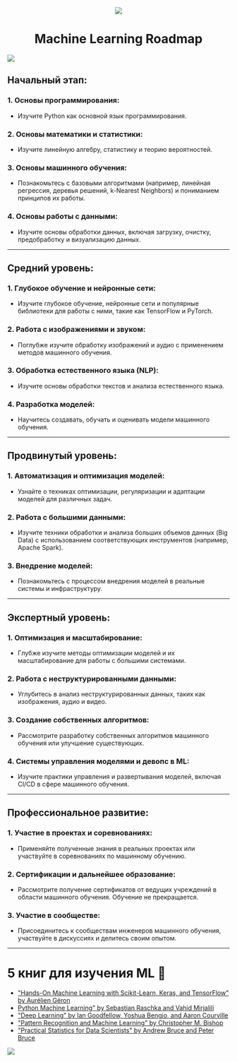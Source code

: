 <p align="center"><img src="https://static.vecteezy.com/system/resources/thumbnails/003/504/819/small/brain-and-artificial-intelligence-line-icon-brain-innovation-logo-illustration-free-vector.jpg"></p>
<h1 align="center">Machine Learning Roadmap</h1>

<img src="https://camo.githubusercontent.com/76109812f3127b0f86940373897b04ac8943cb3c0f057f90046444480f61bafd/68747470733a2f2f692e696d6775722e636f6d2f77617856496d762e706e67">

## Начальный этап:

### **1. Основы программирования:**
- Изучите Python как основной язык программирования.
### **2. Основы математики и статистики:**
- Изучите линейную алгебру, статистику и теорию вероятностей.
### **3. Основы машинного обучения:**
- Познакомьтесь с базовыми алгоритмами (например, линейная регрессия, деревья решений, k-Nearest Neighbors) и пониманием принципов их работы.
### **4. Основы работы с данными:**
- Изучите основы обработки данных, включая загрузку, очистку, предобработку и визуализацию данных.
---

## Средний уровень:

### **1. Глубокое обучение и нейронные сети:**
- Изучите глубокое обучение, нейронные сети и популярные библиотеки для работы с ними, такие как TensorFlow и PyTorch.

### **2. Работа с изображениями и звуком:**
- Поглубже изучите обработку изображений и аудио с применением методов машинного обучения.

### **3. Обработка естественного языка (NLP):**
- Изучите основы обработки текстов и анализа естественного языка.

### **4. Разработка моделей:**
- Научитесь создавать, обучать и оценивать модели машинного обучения.
---

## Продвинутый уровень:

### **1. Автоматизация и оптимизация моделей:**
- Узнайте о техниках оптимизации, регуляризации и адаптации моделей для различных задач.

### **2. Работа с большими данными:**
- Изучите техники обработки и анализа больших объемов данных (Big Data) с использованием соответствующих инструментов (например, Apache Spark).

### **3. Внедрение моделей:**
- Познакомьтесь с процессом внедрения моделей в реальные системы и инфраструктуру.
---

## Экспертный уровень:

### **1. Оптимизация и масштабирование:**
- Глубже изучите методы оптимизации моделей и их масштабирование для работы с большими системами.

### **2. Работа с неструктурированными данными:**
- Углубитесь в анализ неструктурированных данных, таких как изображения, аудио и видео.

### **3. Создание собственных алгоритмов:**
- Рассмотрите разработку собственных алгоритмов машинного обучения или улучшение существующих.

### **4. Системы управления моделями и девопс в ML:**
- Изучите практики управления и развертывания моделей, включая CI/CD в сфере машинного обучения.
---

## Профессиональное развитие:

### **1. Участие в проектах и соревнованиях:**
- Применяйте полученные знания в реальных проектах или участвуйте в соревнованиях по машинному обучению.

### **2. Сертификации и дальнейшее образование:**
- Рассмотрите получение сертификатов от ведущих учреждений в области машинного обучения. Обучение не прекращается.

### **3. Участие в сообществе:**
- Присоединитесь к сообществам инженеров машинного обучения, участвуйте в дискуссиях и делитесь своим опытом.
---

# 5 книг для изучения ML :book:
- ["Hands-On Machine Learning with Scikit-Learn, Keras, and TensorFlow" by Aurélien Géron](https://www.oreilly.com/library/view/hands-on-machine-learning/9781492032632/)
- [Python Machine Learning" by Sebastian Raschka and Vahid Mirjalili](https://www.amazon.fr/Python-Machine-Learning-scikit-learn-TensorFlow/dp/1787125939)
- ["Deep Learning" by Ian Goodfellow, Yoshua Bengio, and Aaron Courville](https://www.deeplearningbook.org/)
- ["Pattern Recognition and Machine Learning" by Christopher M. Bishop](https://www.microsoft.com/en-us/research/uploads/prod/2006/01/Bishop-Pattern-Recognition-and-Machine-Learning-2006.pdf)
- ["Practical Statistics for Data Scientists" by Andrew Bruce and Peter Bruce](https://www.oreilly.com/library/view/practical-statistics-for/9781491952955/)
<img src="https://camo.githubusercontent.com/76109812f3127b0f86940373897b04ac8943cb3c0f057f90046444480f61bafd/68747470733a2f2f692e696d6775722e636f6d2f77617856496d762e706e67">
